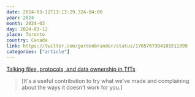 ```yaml
---
date: 2024-03-12T13:13:29.324-04:00
year: 2024
month: 2024-03
day: 2024-03-12
place: Toronto
country: Canada
link: https://twitter.com/gordonbrander/status/1765767384101511399
categories: ["article"]
---
```

[Talking files, protocols, and data ownership in TfTs](https://twitter.com/gordonbrander/status/1765767384101511399)

> [It's a useful contribution to try what we've made and complaining about the ways it doesn't work for you.]
